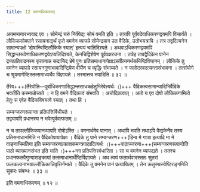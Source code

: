 ```yaml
---
title: 12 वमनाधिकरणम्

---
```


अयमप्यनारभ्यवाद एव । सोमेन्द्रं चरुं निर्वपेद्यः सोमं वमति इति । तत्रापि पूर्ववदेवाधिकरणद्वयमपि विचार्यते । लौकिकसोमपाने रसायनाद्यर्थं कृते वमनेन व्यापन्ने सोमेन्द्रयाग उत वैदिके, उतोभयत्रापि । तत्र तद्वदित्यनेन सामान्यपक्षो ‘दोषात्त्विष्टिर्लौकिके स्यात्’ इत्ययं चातिदिश्यते । अथवाऽधिकरणद्वयमपि सिद्धान्तरूपेणाधिकरणद्वयेऽप्यतिदिश्यते, केनचिद्विशेषेण पूर्वपक्षरचना । तत्रेह तावद्वैदिकेन पानेन द्रव्यप्रतिपादनस्य कृतत्वान्न कदाचिद् भ्रेषे पुनः प्रतिसमाधानापेक्षाऽस्तीत्यनर्थकमिष्टिविघानम् । लौकिके तु वमनेन व्यापन्ने रसायनगुणाभावादिन्द्रियेण वीर्येण च व्यृद्धिः संभाव्यते । न जलोदरवदत्यन्तासंभावना । तत्संयोगे च श्रूयमाणेष्टिस्तत्समाध्यर्थैव विज्ञायते । तस्मात्तत्र स्यादिति ॥ ३२ ॥

तैरेव+++(तैरेवोति—पूर्बाधिकरणासिद्धान्तसाधकहेतुभिरेवेत्यर्थः ।)+++ वैदिकत्वसामान्यादिभिर्वैदिके भवतीति कस्मान्नोच्यते । न हि वमने वैदिकत्वं संभवति । अचोदितत्वात् । अतो य एव दोषो लौकिकगामित्वे हेतुः स एवेह वैदिकविषयत्वे स्यात् । तथा हि ।

सम्यग्जरणरूपान्ता प्रतिपत्तिर्विधीयते ।  
तद्व्यापदि प्रधानस्य न भवेत्पूर्ववत्फलम् ॥  


न च तावल्लौकिकपानव्यापदि दोषोऽस्ति । वमनार्थमेव पानात् । अथापि भवति तथाऽपि वैद्यकेनैव तस्य प्रतिसमाधानमिति न वैदिकोपायापेक्षा । वैदिके तु पाने सम्यग्जरण+++(हिन्व मे गात्रा इत्यादि मा मे वाङ्नाभिमतिगा इति सम्यग्जरणप्रकाशकमन्त्रपाठादित्यर्थः ।)+++पाठाज्जरणा+++(सम्यग्जरणरूपान्तेति पाठो व्याख्यानसंभत इति भाति ।)+++न्ता प्रतिपत्तिरवंधारिता । सा च वमनेन व्यापद्यते । ततश्च प्रधानफलवैगुण्याशङ्कायां तत्समाधानार्थेष्टिर्विज्ञायते । अथ त्वयं फलार्थवादस्ततः सुतरां फलकल्पनाभयाल्लौकिकान्निवृत्तिर्गम्यते । वैदिके तु वमनेन पानं प्रत्यायितम् । तेन क्रतुस्थस्येष्टिरङ्गमिति सुकरः संबन्धः ॥ ३३ ॥

इति वमनाधिकरणम् ॥ १२ ॥

